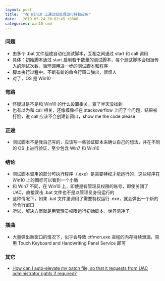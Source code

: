 ```yaml
---
layout: post
title:  "在 Win10 上通过批处理运行特权应用"
date:   2019-05-24 20:02:45 +0800
categories: win10 cmd
---
```


### 问题

* 由多个 .bat 文件组成自动化测试脚本，互相之间通过 start 和 call 调用
* 具体：初始脚本通过 start 启用若干数量的测试脚本，每个测试脚本会根据传入的测试次数，循环调用进一步的测试脚本和程序
* 脚本执行过程中，不断有新的命令行窗口弹出，很烦人
* 对了，OS 是 Win10

### 弯路

* 怀疑过是不是和 Win10 的什么设置相关，查了半天没找到
* 也有以为和 call 相关，还像模像样在 stackoverflow 上问了个问题，结果被打脸，说 call 应该不会创建新窗口，show me the code please

### 正途

* 测试脚本不是我自己写的，应该写一些验证脚本来确认自己的想法，并在不同的 OS 上进行验证，至少包含 Win7 和 Win10

### 结论

* 测试脚本调用的部分可执行程序（.exe）是需要特权才能运行的，这些程序在 Win10 上的图标可以看到一个小盾
* 和 Win7 不同，在 Win10 上，即使是有管理员权限的账号，即使关闭了 UAC，直接双击 .bat 文件也不是以管理员身份运行的
* 这种情况下，如果 .bat 文件里调用了需要特权运行 .exe，就会弹出一个新的命令行窗口
* 所以，解决方案就是用管理员权限运行初始脚本，世界清净了

### 插曲

* 大量弹出新窗口的情况下，似乎会导致 ctfmon.exe 进程的内存持续泄漏，禁用 Touch Keyboard and Handwriting Panel Service 即可

### 其它
* [How can I auto-elevate my batch file, so that it requests from UAC administrator rights if required?](https://stackoverflow.com/questions/7044985/how-can-i-auto-elevate-my-batch-file-so-that-it-requests-from-uac-administrator)

<script src="https://utteranc.es/client.js"
        repo="yingang/yingang.github.io"
        issue-term="pathname"
        label="Comment"
        theme="github-light"
        crossorigin="anonymous"
        async>
</script>